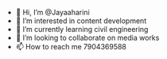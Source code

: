 - 👋 Hi, I’m @Jayaaharini
- 👀 I’m interested in content development
- 🌱 I’m currently learning civil engineering
- 💞️ I’m looking to collaborate on media works
- 📫 How to reach me 7904369588

<!---
Jayaaharini/Jayaaharini is a ✨ special ✨ repository because its `README.md` (this file) appears on your GitHub profile.
You can click the Preview link to take a look at your changes.
--->
